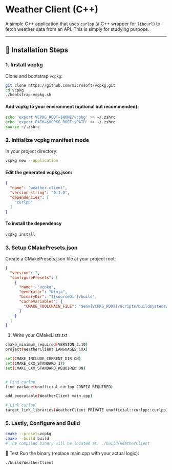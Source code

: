 # Weather Client (C++)

A simple C++ application that uses `curlpp` (a C++ wrapper for `libcurl`) to fetch weather data from an API.
This is simply for studying purpose.

---

## 🚀 Installation Steps

### 1. Install [vcpkg](https://github.com/microsoft/vcpkg)

Clone and bootstrap `vcpkg`:

```bash
git clone https://github.com/microsoft/vcpkg.git
cd vcpkg
./bootstrap-vcpkg.sh
```

#### Add vcpkg to your environment (optional but recommended):

```bash
echo 'export VCPKG_ROOT=$HOME/vcpkg' >> ~/.zshrc
echo 'export PATH=$VCPKG_ROOT:$PATH' >> ~/.zshrc
source ~/.zshrc
```

### 2. Initialize vcpkg manifest mode
In your project directory:
```bash
vcpkg new --application
```

#### Edit the generated vcpkg.json:
```json
{
  "name": "weather-client",
  "version-string": "0.1.0",
  "dependencies": [
    "curlpp"
  ]
}

```

#### To install the dependency
```bash
vcpkg install
```

### 3. Setup CMakePresets.json
Create a CMakePresets.json file at your project root:

```json
{
  "version": 2,
  "configurePresets": [
    {
      "name": "vcpkg",
      "generator": "Ninja",
      "binaryDir": "${sourceDir}/build",
      "cacheVariables": {
        "CMAKE_TOOLCHAIN_FILE": "$env{VCPKG_ROOT}/scripts/buildsystems/vcpkg.cmake"
      }
    }
  ]
}
```
1. Write your CMakeLists.txt
```bash
cmake_minimum_required(VERSION 3.10)
project(WeatherClient LANGUAGES CXX)

set(CMAKE_INCLUDE_CURRENT_DIR ON)
set(CMAKE_CXX_STANDARD 17)
set(CMAKE_CXX_STANDARD_REQUIRED ON)


# Find curlpp
find_package(unofficial-curlpp CONFIG REQUIRED)

add_executable(WeatherClient main.cpp)

# Link curlpp
target_link_libraries(WeatherClient PRIVATE unofficial::curlpp::curlpp)
```

### 5. Lastly, Configure and Build
```bash
cmake --preset=vcpkg
cmake --build build
# The compiled binary will be located at: ./build/WeatherClient
```

🧪 Test
Run the binary (replace main.cpp with your actual logic):

```bash
./build/WeatherClient
```

